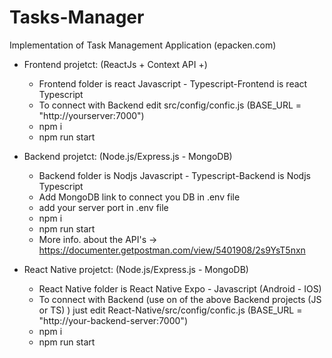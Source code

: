 # Tasks-Manager

Implementation of Task Management Application (epacken.com)

- Frontend projetct: (ReactJs + Context API +)

  - Frontend folder is react Javascript - Typescript-Frontend is react Typescript
  - To connect with Backend edit src/config/confic.js (BASE_URL = "http://yourserver:7000")
  - npm i
  - npm run start

- Backend projetct: (Node.js/Express.js - MongoDB)

  - Backend folder is Nodjs Javascript - Typescript-Backend is Nodjs Typescript
  - Add MongoDB link to connect you DB in .env file
  - add your server port in .env file
  - npm i
  - npm run start
  - More info. about the API's -> https://documenter.getpostman.com/view/5401908/2s9YsT5nxn

- React Native projetct: (Node.js/Express.js - MongoDB)

  - React Native folder is React Native Expo - Javascript (Android - IOS)
  - To connect with Backend (use on of the above Backend projects (JS or TS) ) just edit React-Native/src/config/confic.js (BASE_URL = "http://your-backend-server:7000")
  - npm i
  - npm run start
